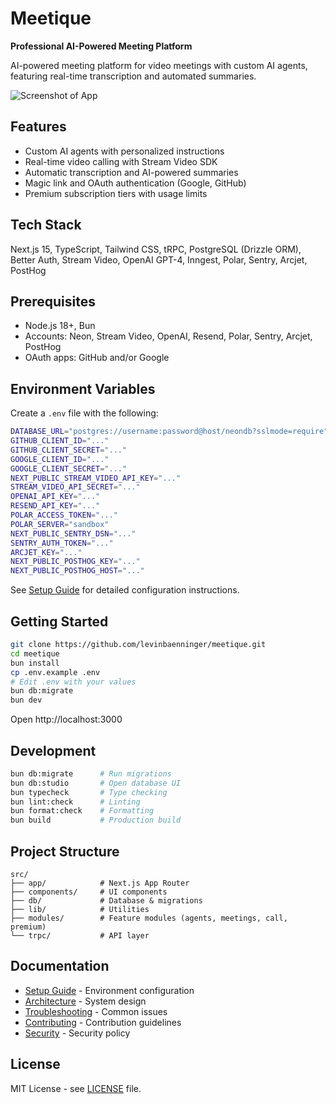 # Meetique

**Professional AI-Powered Meeting Platform**

AI-powered meeting platform for video meetings with custom AI agents, featuring real-time transcription and automated summaries.

![Screenshot of App](./assets/preview.png)

## Features

- Custom AI agents with personalized instructions
- Real-time video calling with Stream Video SDK
- Automatic transcription and AI-powered summaries
- Magic link and OAuth authentication (Google, GitHub)
- Premium subscription tiers with usage limits

## Tech Stack

Next.js 15, TypeScript, Tailwind CSS, tRPC, PostgreSQL (Drizzle ORM), Better Auth, Stream Video, OpenAI GPT-4, Inngest, Polar, Sentry, Arcjet, PostHog

## Prerequisites

- Node.js 18+, Bun
- Accounts: Neon, Stream Video, OpenAI, Resend, Polar, Sentry, Arcjet, PostHog
- OAuth apps: GitHub and/or Google

## Environment Variables

Create a `.env` file with the following:

```bash
DATABASE_URL="postgres://username:password@host/neondb?sslmode=require"
GITHUB_CLIENT_ID="..."
GITHUB_CLIENT_SECRET="..."
GOOGLE_CLIENT_ID="..."
GOOGLE_CLIENT_SECRET="..."
NEXT_PUBLIC_STREAM_VIDEO_API_KEY="..."
STREAM_VIDEO_API_SECRET="..."
OPENAI_API_KEY="..."
RESEND_API_KEY="..."
POLAR_ACCESS_TOKEN="..."
POLAR_SERVER="sandbox"
NEXT_PUBLIC_SENTRY_DSN="..."
SENTRY_AUTH_TOKEN="..."
ARCJET_KEY="..."
NEXT_PUBLIC_POSTHOG_KEY="..."
NEXT_PUBLIC_POSTHOG_HOST="..."
```

See [Setup Guide](docs/setup.md) for detailed configuration instructions.

## Getting Started

```bash
git clone https://github.com/levinbaenninger/meetique.git
cd meetique
bun install
cp .env.example .env
# Edit .env with your values
bun db:migrate
bun dev
```

Open http://localhost:3000

## Development

```bash
bun db:migrate      # Run migrations
bun db:studio       # Open database UI
bun typecheck       # Type checking
bun lint:check      # Linting
bun format:check    # Formatting
bun build           # Production build
```

## Project Structure

```
src/
├── app/            # Next.js App Router
├── components/     # UI components
├── db/             # Database & migrations
├── lib/            # Utilities
├── modules/        # Feature modules (agents, meetings, call, premium)
└── trpc/           # API layer
```

## Documentation

- [Setup Guide](docs/setup.md) - Environment configuration
- [Architecture](docs/architecture.md) - System design
- [Troubleshooting](docs/troubleshooting.md) - Common issues
- [Contributing](.github/CONTRIBUTING.md) - Contribution guidelines
- [Security](.github/SECURITY.md) - Security policy

## License

MIT License - see [LICENSE](LICENSE) file.
